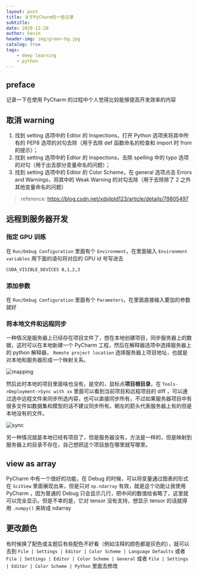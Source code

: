 ```yaml
---
layout: post
title: 关于PyCharm的一些记录
subtitle: 
date: 2020-12-20
author: kevin
header-img: img/green-bg.jpg
catalog: true
tags:
    - deep learning
    - python
---
```




## preface

记录一下在使用 PyCharm 的过程中个人觉得比较能够提高开发效率的内容



## 取消 warning

1. 找到 setting 选项中的 Editor 的 Inspections，打开 Python 选项夹将其中所有的 PEP8 选项的对勾去除（用于去除 def 函数命名的检查和 import 时 from 的提示）；
2. 找到 setting 选项中的 Editor 的 Inspections，去除 spelling 中的 typo 选项的对勾（用于出去部分变量命名的问题）；
3. 找到 setting 选项中的 Editor 的 Color Scheme，在 general 选项点击 Errors and Warnings，将其中的 Weak Warning 的对勾去除（用于去除除了 2 之外其他变量命名的问题）

> reference: https://blog.csdn.net/xdsjlpld123/article/details/79805497



## 远程到服务器开发



### 指定 GPU 训练

在 `Run/Debug Configuration` 里面有个 `Environment`，在里面输入 `Environment variables` 用下面的语句将对应的 GPU id 号写进去

```txt
CUDA_VISIBLE_DEVICES 0,1,2,3
```



### 添加参数

在 `Run/Debug Configuration` 里面有个 `Parameters`，在里面直接输入要加的参数就好



### 将本地文件和远程同步



一种情况是服务器上已经存在项目文件了，想在本地创建项目，同步服务器上的数据，这时可以在本地新建一个 PyCharm 工程，然后在解释器选项中选择服务器上的 python 解释器， `Remote project location` 选择服务器上项目地址，也就是对本地和服务器形成一个映射关系。

![mapping](https://i.loli.net/2021/03/02/msakYlpA9Lw2HgW.png)



然后此时本地的项目里面啥也没有，是空的，鼠标点**项目根目录**，在 `Tools->Deployment->Sync with xx` 里面可以看到当前项目和远程项目的 diff ，可以通过选中远程文件来同步所选内容，也可以直接同步所有，不过如果服务器项目中有很多文件如数据集和模型的话不建议同步所有。朝左的箭头代表服务器上有的但是本地没有的文件。

![sync](https://i.loli.net/2021/03/02/msakYlpA9Lw2HgW.png)



另一种情况就是本地已经有项目了，但是服务器没有，方法是一样的，但是映射到服务器上的目录不存在，自己想把这个项目放在哪里就写哪里。



## view as array

PyCharm 中有一个很好的功能，在 Debug 的时候，可以将变量通过图表的形式在 `SciView` 里面展现出来，但是只对 `np.ndarray` 有效，就是这个功能让我使用 PyCharm ，因为普通的 Debug 只会显示几行，把中间的数值给省略了，这里就可以完全显示。但是不幸的是，它对 tensor 没有支持，想显示 tensor 的话就得用 `.numpy()` 来转成 ndarray



## 更改颜色



有时候换了配色或主题后有些配色不好看（例如注释的颜色都是灰色的），就可以去到 ` File | Settings | Editor | Color Scheme | Language Defaults ` 或者 ` File | Settings | Editor | Color Scheme | General ` 或者 `File | Settings | Editor | Color Scheme | Python` 里面去修改



